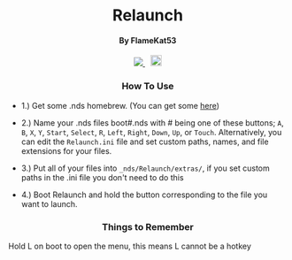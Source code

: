 <h1 align= "center">Relaunch</h1>
<h4 align= "center">By FlameKat53</h4>
<p align= "center">
 <span style="padding-right: 5px;">
  <a href="https://travis-ci.org/FlameKat53/Relaunch">
   <img src="https://travis-ci.org/FlameKat53/Relaunch.svg?branch=master">
  </a>
  </span>
  <span style="padding-left: 5px;">
  <a href="https://discord.gg/yqSut8c">
   <img src="https://img.shields.io/badge/Discord-Server-blue.svg" height="20">
  </a>
 </span>
</p>

<h3 align= "center">How To Use</h3>
</p>

- 1.) Get some .nds homebrew. (You can get some [here](https://www.gamebrew.org/wiki/List_of_DS_homebrew_applications))

- 2.) Name your .nds files boot#.nds with # being one of these buttons; `A`, `B`, `X`, `Y`, `Start`, `Select`, `R`, `Left`, `Right`, `Down`, `Up`, or `Touch`. Alternatively, you can edit the `Relaunch.ini` file and set custom paths, names, and file extensions for your files.

- 3.) Put all of your files into `_nds/Relaunch/extras/`, if you set custom paths in the .ini file you don't need to do this

- 4.) Boot Relaunch and hold the button corresponding to the file you want to launch.

<h3 align= "center">Things to Remember</h3>
</p>

Hold L on boot to open the menu, this means L cannot be a hotkey